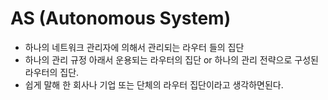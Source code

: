 #  AS (Autonomous System)
- 하나의 네트워크 관리자에 의해서 관리되는 라우터 들의 집단
- 하나의 관리 규정 아래서 운용되는 라우터의 집단 or 하나의 관리 전략으로 구성된 라우터의 집단.
- 쉽게 말해 한 회사나 기업 또는 단체의 라우터 집단이라고 생각하면된다.